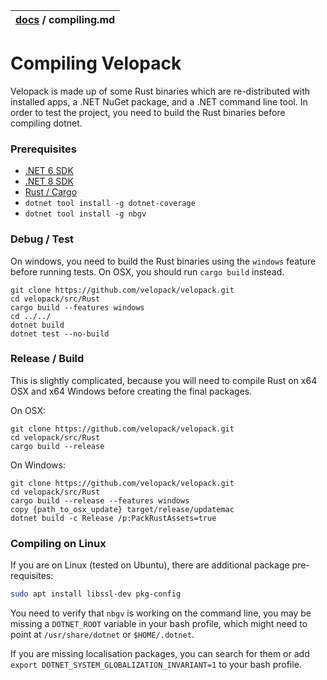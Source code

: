 | [docs](.) / compiling.md |
|:---|

# Compiling Velopack

Velopack is made up of some Rust binaries which are re-distributed with installed apps, a .NET NuGet package, and a .NET command line tool. In order to test the project, you need to build the Rust binaries before compiling dotnet.   

### Prerequisites
 - [.NET 6 SDK](https://dotnet.microsoft.com/en-us/download/dotnet/6.0)
 - [.NET 8 SDK](https://dotnet.microsoft.com/en-us/download/dotnet/8.0)
 - [Rust / Cargo](https://www.rust-lang.org/tools/install)
 - `dotnet tool install -g dotnet-coverage`
 - `dotnet tool install -g nbgv`

### Debug / Test
On windows, you need to build the Rust binaries using the `windows` feature before running tests. On OSX, you should run `cargo build` instead. 

```shell
git clone https://github.com/velopack/velopack.git
cd velopack/src/Rust
cargo build --features windows
cd ../../
dotnet build
dotnet test --no-build
```

### Release / Build
This is slightly complicated, because you will need to compile Rust on x64 OSX and x64 Windows before creating the final packages.

On OSX:
```shell
git clone https://github.com/velopack/velopack.git
cd velopack/src/Rust
cargo build --release
```

On Windows:
```shell
git clone https://github.com/velopack/velopack.git
cd velopack/src/Rust
cargo build --release --features windows
copy {path_to_osx_update} target/release/updatemac
dotnet build -c Release /p:PackRustAssets=true
```

### Compiling on Linux
If you are on Linux (tested on Ubuntu), there are additional package pre-requisites:
```sh
sudo apt install libssl-dev pkg-config 
```
You need to verify that `nbgv` is working on the command line, you may be missing a `DOTNET_ROOT` variable in your bash profile, which might need to point at `/usr/share/dotnet` or `$HOME/.dotnet`. 

If you are missing localisation packages, you can search for them or add `export DOTNET_SYSTEM_GLOBALIZATION_INVARIANT=1` to your bash profile.